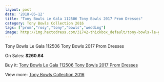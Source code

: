 ```yaml
---
layout: post
date: '2018-05-12'
title: "Tony Bowls Le Gala 112506 Tony Bowls 2017 Prom Dresses"
category: Tony Bowls Collection 2016
tags: ["prom","rosy","tony","bowls","wedding"]
image: http://img.hectodress.com/31742-thickbox_default/tony-bowls-le-gala-112506-tony-bowls-2012-prom-dresses.jpg
---
```

Tony Bowls Le Gala 112506 Tony Bowls 2017 Prom Dresses

On Sales: **$260.64**
<a href="https://www.hectodress.com/tony-bowls-collection-2013/14486-tony-bowls-le-gala-112506-tony-bowls-2012-prom-dresses.html"><amp-img layout="responsive" width="600" height="600" src="//img.hectodress.com/31742-thickbox_default/tony-bowls-le-gala-112506-tony-bowls-2012-prom-dresses.jpg" alt="Tony Bowls Le Gala 112506 Tony Bowls 2017 Prom Dresses 0" /></a>
<a href="https://www.hectodress.com/tony-bowls-collection-2013/14486-tony-bowls-le-gala-112506-tony-bowls-2012-prom-dresses.html"><amp-img layout="responsive" width="600" height="600" src="//img.hectodress.com/31746-thickbox_default/tony-bowls-le-gala-112506-tony-bowls-2012-prom-dresses.jpg" alt="Tony Bowls Le Gala 112506 Tony Bowls 2017 Prom Dresses 1" /></a>
<a href="https://www.hectodress.com/tony-bowls-collection-2013/14486-tony-bowls-le-gala-112506-tony-bowls-2012-prom-dresses.html"><amp-img layout="responsive" width="600" height="600" src="//img.hectodress.com/31745-thickbox_default/tony-bowls-le-gala-112506-tony-bowls-2012-prom-dresses.jpg" alt="Tony Bowls Le Gala 112506 Tony Bowls 2017 Prom Dresses 2" /></a>
<a href="https://www.hectodress.com/tony-bowls-collection-2013/14486-tony-bowls-le-gala-112506-tony-bowls-2012-prom-dresses.html"><amp-img layout="responsive" width="600" height="600" src="//img.hectodress.com/31744-thickbox_default/tony-bowls-le-gala-112506-tony-bowls-2012-prom-dresses.jpg" alt="Tony Bowls Le Gala 112506 Tony Bowls 2017 Prom Dresses 3" /></a>
<a href="https://www.hectodress.com/tony-bowls-collection-2013/14486-tony-bowls-le-gala-112506-tony-bowls-2012-prom-dresses.html"><amp-img layout="responsive" width="600" height="600" src="//img.hectodress.com/31743-thickbox_default/tony-bowls-le-gala-112506-tony-bowls-2012-prom-dresses.jpg" alt="Tony Bowls Le Gala 112506 Tony Bowls 2017 Prom Dresses 4" /></a>

Buy it: [Tony Bowls Le Gala 112506 Tony Bowls 2017 Prom Dresses](https://www.hectodress.com/tony-bowls-collection-2013/14486-tony-bowls-le-gala-112506-tony-bowls-2012-prom-dresses.html "Tony Bowls Le Gala 112506 Tony Bowls 2017 Prom Dresses")

View more: [Tony Bowls Collection 2016](https://www.hectodress.com/259-tony-bowls-collection-2013 "Tony Bowls Collection 2016")